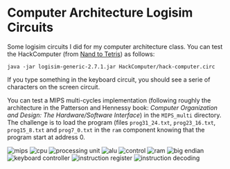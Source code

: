 # Computer Architecture Logisim Circuits
Some logisim circuits I did for my computer architecture class.
You can test the HackComputer (from [Nand to Tetris](https://www.nand2tetris.org/)) as follows:
```
java -jar logisim-generic-2.7.1.jar HackComputer/hack-computer.circ
```
If you type something in the keyboard circuit, you should see a serie of characters on the screen circuit.

You can test a MIPS multi-cycles implementation (following roughly the architecture in the Patterson and Hennessy book: *Computer Organization and Design: The Hardware/Software Interface*) in the
`MIPS_multi` directory. The challenge is to load the program (files `prog31_24.txt`, `prog23_16.txt`, `prog15_8.txt` and `prog7_0.txt` in the `ram` component knowing that the program start at address 0.

![mips](mips_multi1.png)
![cpu](mips_multi2.png)
![processing unit](mips_multi3.png)
![alu](mips_multi4.png)
![control](mips_multi5.png)
![ram](mips_multi6.png)
![big endian](mips_multi7.png)
![keyboard controller](mips_multi8.png)
![instruction register](mips_multi9.png)
![instruction decoding](mips_multi10.png)